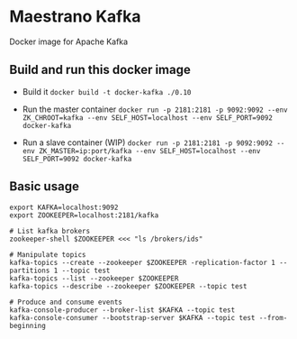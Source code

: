 # Maestrano Kafka
Docker image for Apache Kafka

## Build and run this docker image

* Build it
`docker build -t docker-kafka ./0.10`

* Run the master container
`docker run -p 2181:2181 -p 9092:9092 --env ZK_CHROOT=kafka --env SELF_HOST=localhost --env SELF_PORT=9092 docker-kafka`

* Run a slave container (WIP)
`docker run -p 2181:2181 -p 9092:9092 --env ZK_MASTER=ip:port/kafka --env SELF_HOST=localhost --env SELF_PORT=9092 docker-kafka`

## Basic usage

```
export KAFKA=localhost:9092
export ZOOKEEPER=localhost:2181/kafka

# List kafka brokers
zookeeper-shell $ZOOKEEPER <<< "ls /brokers/ids"

# Manipulate topics
kafka-topics --create --zookeeper $ZOOKEEPER -replication-factor 1 --partitions 1 --topic test
kafka-topics --list --zookeeper $ZOOKEEPER
kafka-topics --describe --zookeeper $ZOOKEEPER --topic test

# Produce and consume events
kafka-console-producer --broker-list $KAFKA --topic test
kafka-console-consumer --bootstrap-server $KAFKA --topic test --from-beginning
```
